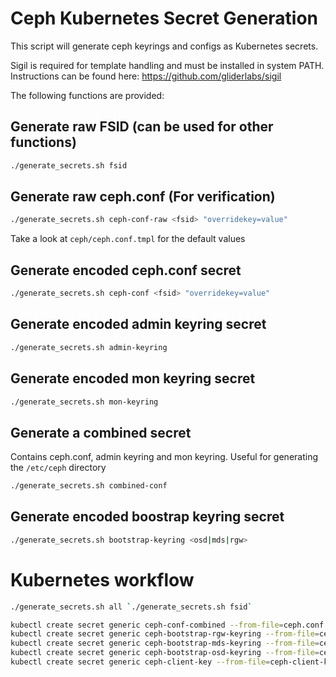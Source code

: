 # Ceph Kubernetes Secret Generation

This script will generate ceph keyrings and configs as Kubernetes secrets.

Sigil is required for template handling and must be installed in system PATH. Instructions can be found here: <https://github.com/gliderlabs/sigil>

The following functions are provided:

## Generate raw FSID (can be used for other functions)

```bash
./generate_secrets.sh fsid
```

## Generate raw ceph.conf (For verification)

```bash
./generate_secrets.sh ceph-conf-raw <fsid> "overridekey=value"
```

Take a look at `ceph/ceph.conf.tmpl` for the default values

## Generate encoded ceph.conf secret

```bash
./generate_secrets.sh ceph-conf <fsid> "overridekey=value"
```

## Generate encoded admin keyring secret

```bash
./generate_secrets.sh admin-keyring
```

## Generate encoded mon keyring secret

```bash
./generate_secrets.sh mon-keyring
```

## Generate a combined secret

Contains ceph.conf, admin keyring and mon keyring. Useful for generating the `/etc/ceph` directory

```bash
./generate_secrets.sh combined-conf
```

## Generate encoded boostrap keyring secret

```bash
./generate_secrets.sh bootstrap-keyring <osd|mds|rgw>
```

# Kubernetes workflow

```bash
./generate_secrets.sh all `./generate_secrets.sh fsid`

kubectl create secret generic ceph-conf-combined --from-file=ceph.conf --from-file=ceph.client.admin.keyring --from-file=ceph.mon.keyring --namespace=ceph
kubectl create secret generic ceph-bootstrap-rgw-keyring --from-file=ceph.keyring=ceph.rgw.keyring --namespace=ceph
kubectl create secret generic ceph-bootstrap-mds-keyring --from-file=ceph.keyring=ceph.mds.keyring --namespace=ceph
kubectl create secret generic ceph-bootstrap-osd-keyring --from-file=ceph.keyring=ceph.osd.keyring --namespace=ceph
kubectl create secret generic ceph-client-key --from-file=ceph-client-key --namespace=ceph
```
